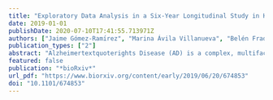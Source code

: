 ```yaml
---
title: "Exploratory Data Analysis in a Six-Year Longitudinal Study in Healthy Brain Aging"
date: 2019-01-01
publishDate: 2020-07-10T17:41:55.713971Z
authors: ["Jaime Gómez-Ramı́rez", "Marina Ávila Villanueva", "Belén Frades Payo", "Teodoro del Ser Quijano", "Meritxell Valent\ ́Soler", "Mar\' ́Ascensión Zea Sevilla", "Miguel Ángel Fernández-Blázquez"]
publication_types: ["2"]
abstract: "Alzheimertextquoterights Disease (AD) is a complex, multifactorial and comorbid condition. The asymptomatic behavior in early stages of the disease is a paramount obstacle to formulate a preclinical and predictive model of AD. Not surprisingly, the AD drug approval rate is one of the lowest in the industry, an exiguous 0.4%. The identification of risk factors, preferably obtained by the subject herself, is sorely needed given that the incidence of Alzheimertextquoterights disease grows exponentially with age [Ferri et al., 2005], [Ganguli and Rodriguez, 2011].During the last 7 years, researchers at Proyecto Vallecas have collected information about the projecttextquoterights volunteers, aged 70 or more. The Proyecto Vallecas dataset includes information about a wide range of factors including magnetic resonance imaging, genetic, demographic, socioeconomic, cognitive performance, subjective memory complaints, neuropsychiatric disorders, cardiovascular, sleep, diet, physical exercise and self assessed quality of life. The subjects in each visit were diagnosed as healthy, mild cognitive impairment (MCI) or dementia.In this study we perform Exploratory Data Analysis to summarize the main characteristics of this unique longitudinal dataset. The objective is to characterize the evolution of the collected features over time and most importantly, how their dynamics are related to cognitive decline. We show that the longitudinal dataset of Proyecto Vallecas, if conveniently exploited, holds promise to identifying either factors promoting healthy aging and risk factors related to cognitive decline."
featured: false
publication: "*bioRxiv*"
url_pdf: "https://www.biorxiv.org/content/early/2019/06/20/674853"
doi: "10.1101/674853"
---
```


